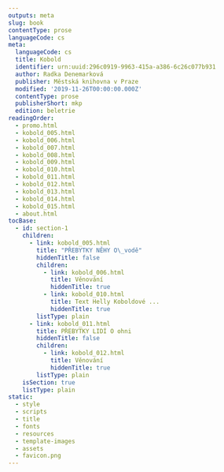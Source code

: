 ```yaml
---
outputs: meta
slug: book
contentType: prose
languageCode: cs
meta:
  languageCode: cs
  title: Kobold
  identifier: urn:uuid:296c0919-9963-415a-a386-6c26c077b931
  author: Radka Denemarková
  publisher: Městská knihovna v Praze
  modified: '2019-11-26T00:00:00.000Z'
  contentType: prose
  publisherShort: mkp
  edition: beletrie
readingOrder:
  - promo.html
  - kobold_005.html
  - kobold_006.html
  - kobold_007.html
  - kobold_008.html
  - kobold_009.html
  - kobold_010.html
  - kobold_011.html
  - kobold_012.html
  - kobold_013.html
  - kobold_014.html
  - kobold_015.html
  - about.html
tocBase:
  - id: section-1
    children:
      - link: kobold_005.html
        title: "PŘEBYTKY NĚHY O\_vodě"
        hiddenTitle: false
        children:
          - link: kobold_006.html
            title: Věnování
            hiddenTitle: true
          - link: kobold_010.html
            title: Text Helly Koboldové ...
            hiddenTitle: true
        listType: plain
      - link: kobold_011.html
        title: PŘEBYTKY LIDÍ O ohni
        hiddenTitle: false
        children:
          - link: kobold_012.html
            title: Věnování
            hiddenTitle: true
        listType: plain
    isSection: true
    listType: plain
static:
  - style
  - scripts
  - title
  - fonts
  - resources
  - template-images
  - assets
  - favicon.png
---
```


